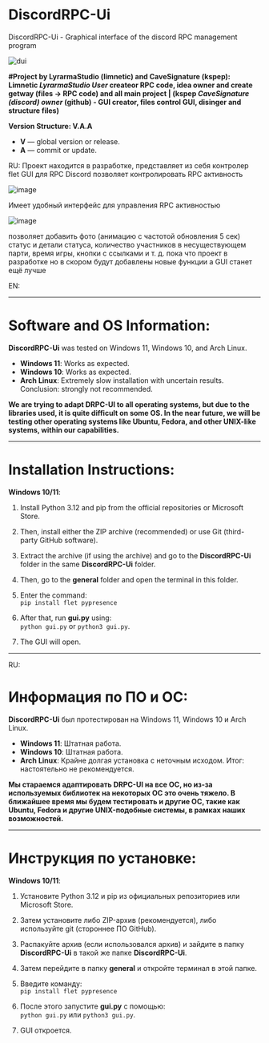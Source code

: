 # DiscordRPC-Ui
DiscordRPC-Ui - Graphical interface of the discord RPC management program

   ![dui](https://github.com/user-attachments/assets/d4edccb9-f5c6-407d-b578-b342606c2c22)


**#Project by LyrarmaStudio (limnetic) and CaveSignature (kspep): Limnetic *LyrarmaStudio User* createor RPC code, idea owner and create getway (files -> RPC code) and all main project | (kspep *CaveSignature (discord) owner* (github) - GUI creator, files control GUI, disinger and structure files)**

**Version Structure: V.A.A**

- **V** — global version or release.  
- **A** — commit or update.

RU:
Проект находится в разработке, представляет из себя контролер flet GUI для RPC Discord
позволяет контролировать RPC активность

![image](https://github.com/user-attachments/assets/e503bf24-142b-44c6-bff6-965cc1be31d0)

Имеет удобный интерфейс для управления RPC активностью

![image](https://github.com/user-attachments/assets/469df60c-d59b-490a-bc16-7482f5d3ec97)

позволяет добавить фото (анимацию с частотой обновления 5 сек) статус и детали статуса, количество участников в несуществующем парти, время игры, кнопки с ссылками и т. д.
пока что проект в разработке но в скором будут добавлены новые функции а GUI станет ещё лучше 

EN:

---

# Software and OS Information:  
**DiscordRPC-Ui** was tested on Windows 11, Windows 10, and Arch Linux.  
- **Windows 11**: Works as expected.  
- **Windows 10**: Works as expected.  
- **Arch Linux**: Extremely slow installation with uncertain results. Conclusion: strongly not recommended.

**We are trying to adapt DRPC-UI to all operating systems, but due to the libraries used, it is quite difficult on some OS. In the near future, we will be testing other operating systems like Ubuntu, Fedora, and other UNIX-like systems, within our capabilities.**

---

# Installation Instructions:  
**Windows 10/11**:  
1. Install Python 3.12 and pip from the official repositories or Microsoft Store.  
2. Then, install either the ZIP archive (recommended) or use Git (third-party GitHub software).  

3. Extract the archive (if using the archive) and go to the **DiscordRPC-Ui** folder in the same **DiscordRPC-Ui** folder.  
4. Then, go to the **general** folder and open the terminal in this folder.  

5. Enter the command:  
   ```pip install flet pypresence```  
6. After that, run **gui.py** using:  
   ```python gui.py``` or ```python3 gui.py```.  

7. The GUI will open.

---


RU:

# Информация по ПО и ОС:  
**DiscordRPC-Ui** был протестирован на Windows 11, Windows 10 и Arch Linux.  
- **Windows 11**: Штатная работа. 
- **Windows 10**: Штатная работа. 
- **Arch Linux**: Крайне долгая установка с неточным исходом. Итог: настоятельно не рекомендуется.  

**Мы стараемся адаптировать DRPC-UI на все ОС, но из-за используемых библиотек на некоторых ОС это очень тяжело. В ближайшее время мы будем тестировать и другие ОС, такие как Ubuntu, Fedora и другие UNIX-подобные системы, в рамках наших возможностей.**

---

# Инструкция по установке:  
**Windows 10/11**:  
1. Установите Python 3.12 и pip из официальных репозиториев или Microsoft Store.  
2. Затем установите либо ZIP-архив (рекомендуется), либо используйте git (стороннее ПО GitHub).  

3. Распакуйте архив (если использовался архив) и зайдите в папку **DiscordRPC-Ui** в такой же папке **DiscordRPC-Ui**.  
4. Затем перейдите в папку **general** и откройте терминал в этой папке.  

5. Введите команду:  
   ```pip install flet pypresence```  
6. После этого запустите **gui.py** с помощью:  
   ```python gui.py``` или ```python3 gui.py```.  

7. GUI откроется.
